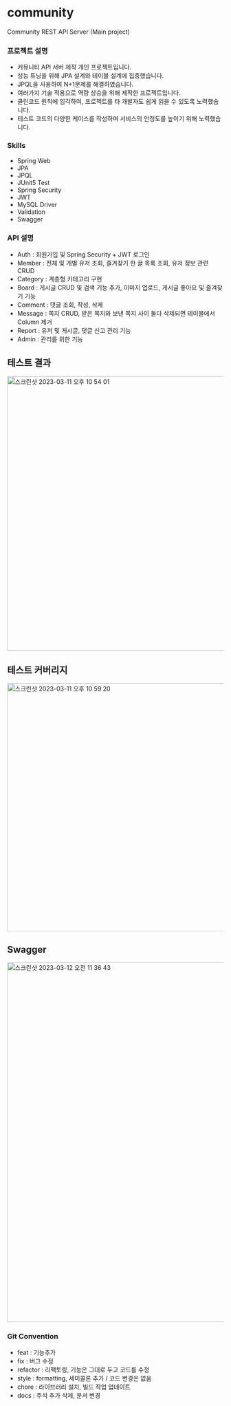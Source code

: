 # community
Community REST API Server (Main project)


### 프로젝트 설명

- 커뮤니티 API 서버 제작 개인 프로젝트입니다.
- 성능 튜닝을 위해 JPA 설계와 테이블 설계에 집중했습니다.
- JPQL을 사용하여 N+1문제를 해결하였습니다.
- 여러가지 기술 적용으로 역량 상승을 위해 제작한 프로젝트입니다.
- 클린코드 원칙에 입각하여, 프로젝트를 타 개발자도 쉽게 읽을 수 있도록 노력했습니다.
- 테스트 코드의 다양한 케이스를 작성하며 서비스의 안정도를 높이기 위해 노력했습니다.

### Skills

- Spring Web
- JPA
- JPQL
- JUnit5 Test
- Spring Security
- JWT
- MySQL Driver
- Validation
- Swagger

### API 설명
- Auth : 회원가입 및 Spring Security + JWT 로그인 
- Member : 전체 및 개별 유저 조회, 즐겨찾기 한 글 목록 조회, 유저 정보 관련 CRUD
- Category : 계층형 카테고리 구현
- Board : 게시글 CRUD 및 검색 기능 추가, 이미지 업로드, 게시글 좋아요 및 즐겨찾기 기능
- Comment : 댓글 조회, 작성, 삭제
- Message : 쪽지 CRUD, 받은 쪽지와 보낸 쪽지 사이 둘다 삭제되면 테이블에서 Column 제거
- Report : 유저 및 게시글, 댓글 신고 관리 기능
- Admin : 관리를 위한 기능

## 테스트 결과

<img width="638" alt="스크린샷 2023-03-11 오후 10 54 01" src="https://user-images.githubusercontent.com/107785279/224488728-da2a4ec7-3b16-44e6-837a-f516f1542266.png">


## 테스트 커버리지

<img width="577" alt="스크린샷 2023-03-11 오후 10 59 20" src="https://user-images.githubusercontent.com/107785279/224488925-0d23d014-a99e-4b42-994d-fdac0cd181cb.png">


## Swagger

<img width="837" alt="스크린샷 2023-03-12 오전 11 36 43" src="https://user-images.githubusercontent.com/107785279/224521044-e8a75779-f5d6-4064-bd64-d9f5b0abb2fa.png">





### Git Convention

- feat : 기능추가
- fix : 버그 수정
- refactor : 리팩토링, 기능은 그대로 두고 코드를 수정
- style : formatting, 세미콜론 추가 / 코드 변경은 없음
- chore : 라이브러리 설치, 빌드 작업 업데이트
- docs : 주석 추가 삭제, 문서 변경


